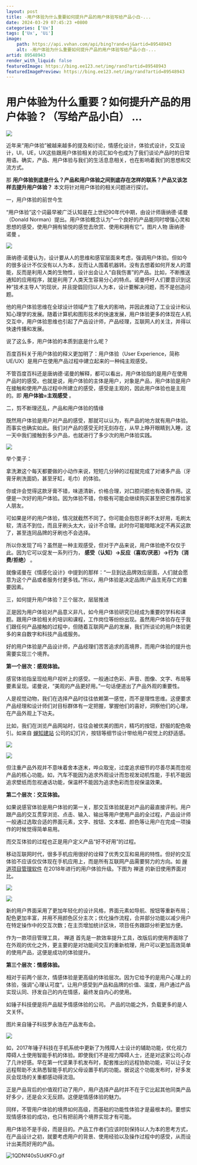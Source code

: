 ```yaml
---
layout: post
title: -用户体验为什么重要如何提升产品的用户体验写给产品小白-...
date: 2024-03-29 07:45:23 +0800
categories: ['Ux']
tags: ['Ux', 'Ui']
image:
    path: https://api.vvhan.com/api/bing?rand=sj&artid=89548943
    alt: -用户体验为什么重要如何提升产品的用户体验写给产品小白-...
artid: 89548943
render_with_liquid: false
featuredImage: https://bing.ee123.net/img/rand?artid=89548943
featuredImagePreview: https://bing.ee123.net/img/rand?artid=89548943
---
```


# 用户体验为什么重要？如何提升产品的用户体验？（写给产品小白） ...

![](https://i-blog.csdnimg.cn/blog_migrate/274227463ec7091df4b885a82d917cc5.png)

近年来“用户体验”被越来越多的提及和讨论，情感化设计，体验式设计，交互设计，UI，UE，UX这些跟用户体验相关的词汇如今也成为了我们谈论产品时的日常用语。确实，产品、用户体验与我们的生活息息相关，也在影响着我们的思想和交流方式。
  
那
**用户体验到底是什么？产品和用户体验之间到底存在怎样的联系？产品又该怎样去提升用户体验？**
本文将针对用户体验的相关问题进行探讨。
  
  

一，用户体验的前世今生
  
“用户体验”这个词最早被广泛认知是在上世纪90年代中期，由设计师唐纳德·诺曼（Donald Norman）提出。用户体验概念认为”一个良好的产品能同时增强心灵和思想的感受，使用户拥有愉悦的感觉去欣赏、使用和拥有它”。图片人物
唐纳德·诺曼
。

![](https://i-blog.csdnimg.cn/blog_migrate/a3969b027e498494431c1d0e9d3a4207.png)

唐纳德·诺曼认为，设计要从人的思维和感官层面来考虑，强调用户体验。但如今的很多设计不仅没有以人为本，反而让人围着机器转。没有去想着如何开发人的潜能，反而是利用人类的生物性，设计出会让人“自我伤害”的产品。比如，不断推送通知的应用程序，就是利用了人类天生容易分心的特点。诺曼呼吁人们要意识到这种“技术主导人”的现状，并且提倡回归以人为本，设计要解决问题，而不是创造问题。

他的用户体验思维在全球设计领域产生了极大的影响，并因此推动了工业设计和认知心理学的发展。随着计算机和图形技术的快速发展，用户体验更多的体现在人机交互中，用户体验思维也引起了产品设计师，产品经理，互联网人的关注，并得以快速传播和发展。

说了这么多，用户体验的本质到底是什么呢？
  
百度百科关于用户体验的释义更加明了：用户体验（User Experience，简称UE/UX）是用户在使用产品过程中建立起来的一种纯主观感受。
  
不管百度百科还是唐纳德·诺曼的解释，都可以看出，用户体验指的是用户在使用产品时的感受。也就是说，用户体验的主体是用户，对象是产品，用户体验是用户在接触和使用产品过程中所建立的感受，感受是主观的，因此用户体验也是主观的。即
**用户体验=主观感受**
。
  
  

二，剪不断理还乱，产品和用户体验的情缘
  
既然用户体验是用户对产品的感受，那就可以认为，有产品的地方就有用户体验。而事实也确实如此。我们对产品的感受无时无刻存在，从早上睁开眼睛到入睡，这一天中我们接触到多少产品，也就进行了多少次的用户体验实践。

![](https://i-blog.csdnimg.cn/blog_migrate/88032a9610ca1d4e5440a28faa7a5db2.png)

举个栗子：
  
拿洗漱这个每天都要做的小动作来说，短短几分钟的过程就完成了对诸多产品（牙膏牙刷洗面奶，甚至牙缸，毛巾）的体验。

你或许会觉得这款牙膏不错，味道清新，价格合理，对口腔问题也有改善作用。这便是一次好的用户体验。因为体验不错，你极有可能会继续购买甚至把它推荐给家人朋友。
  
可如果是坏的用户体验，情况就截然不同了。你可能会抱怨牙刷不太好用，毛刷太软，清洁不到位，而且牙刷头太大，设计不合理。此时你可能暗暗决定不再买这款了，甚至连同品牌的牙刷也不会选择。
  
所以你发现了吗？虽然是一种主观感受，但对于产品来说，用户体验绝不仅仅于此。因为它可以促发一系列行为，
**感受（认知）→反应（喜欢/厌恶）→行为（消费/拒绝）**
。
  
就像诺曼在《情感化设计》中提到的那样：“一旦到达品牌效应层面，人们就会愿意为这个产品或者服务付更多钱。”所以，用户体验是决定品牌/产品生死存亡的重要因素。
  
  

三，如何提升用户体验？三个层次，层层推进
  
正是因为用户体验对产品意义非凡，如今用户体验研究已经成为重要的学科和课题。跟用户体验相关的培训和课程，工作岗位等纷纷出现。虽然用户体验存在于我们跟任何产品接触的过程中，但随着互联网产品的发展，我们所谈论的用户体验更多的来自数字和科技产品或服务。

好的用户体验是产品设计师，产品经理们苦苦追求的高境界，而用户体验的提升也需要实现三个境界。
  
**第一个层次：感观体验。**
  
感官体验指呈现给用户视听上的感受。一般通过色彩、声音、图像、文字、布局等要素呈现。诺曼说，“美观的产品更好用。”一句话便道出了产品外观的重要性。
  
人是视觉动物，我们在选择产品时往往依赖第一感觉，而不是理性思维。这便要求产品经理和设计师们对目标群体有一定把握，掌握他们的喜好，洞察他们的心理，在产品外观上下功夫。
  
比如，我们在浏览产品网站时，往往会被优美的图片，精巧的按钮，舒服的配色吸引。如来自
[蝉知建站](http://www.chanzhi.org/#1QDNg40c5UvKFO)
公司的幻灯片，按钮等细节设计带给用户视觉上的舒适感。
  
![](https://i-blog.csdnimg.cn/blog_migrate/65a9a478c0eff9123fe12ae2fd5e46aa.png)

![](https://i-blog.csdnimg.cn/blog_migrate/812abf5d842adc5ea9d42b4a7eaa96e0.png)

但注重产品外观并不意味着舍本逐末，哗众取宠，过度追求细节的尽善尽美而忽视产品的核心功能。如，汽车不能因为追求外观设计而忽视发动机性能，手机不能因追求壁纸而忽视通话功能，保温杯不能因为追求色彩而忽视保温效果。

**第二个层次：交互体验。**
  
如果说感官体验是用户体验的第一关，那交互体验就是对产品的最直接评判。用户跟产品的交互贯穿浏览、点击、输入、输出等用户使用产品的全过程，产品设计师一般通过选取合适的界面元素，文字、按钮、文本框、颜色等让用户在完成一项操作的时候觉得简单易用。
  
而交互体验的过程也正是用户定义产品“好不好用”的过程。
  
移动互联网时代，很多手机应用很好的诠释了优秀交互和易用的特性。但好的交互体验不应该仅仅体现在手机应用上，而是所有互联网产品需要努力的方向。如
[禅道项目管理软件](http://www.zentao.net/#1QDNg40c5UvKFO)
在2018年进行的用户体验升级。下图为
禅道
的新旧使用界面对比。

![](https://i-blog.csdnimg.cn/blog_migrate/076c25f1240a714123572e18d563cafd.png)

![](https://i-blog.csdnimg.cn/blog_migrate/22ae00fd6ade4a90f1bafdae464e9712.png)

新的用户界面采用了更加年轻化的设计风格，界面元素如导航、按钮等重新布局；配色更加丰富，并用不用颜色区分主次；优化操作流程，合并部分功能以减少用户在特定操作中的交互次数；在主页增加统计区块，项目任务跟踪分析更加方便。

作为一款项目管理工具，
禅道
首先是一款效率提升工具，改版后的使用界面除了在外观的优化之外，更主要的是对功能间交互的重新梳理，用户可以更加高效简单的使用产品，这便是成功的体验提升。
  
  
**第三个层次：情感体验。**
  
相对于前两个层次，情感体验是更高级的体验层次。因为它给予的是用户心理上的体验，强调“心理认可度”。让用户感受到产品和品牌的价值、温度，用户通过产品实现认同、抒发自己的内在情感，最终发自内心的使用。

如锤子科技便是将产品赋予情感体验的公司。
产品的功能之外，负载更多的是人文关怀。

图片来自锤子科技罗永浩在产品发布会。

![](https://i-blog.csdnimg.cn/blog_migrate/059be344a2d5c0d3ec6b2e97109801d0.png)

如，2017年锤子科技在手机系统中更新了为残障人士设计的辅助功能，优化视力障碍人士使用智能手机的体验。即使我们不是视力障碍人士，还是对这家公司心存了几许好感。早在第一代坚果手机发布时，配套推出的远程协助功能，可以让子女远程帮助不太熟悉智能手机的父母设置手机的功能。据说这个功能发布时，好多发灰会现场的关重都感动得流泪。

正是产品背后的价值观打动了用户，用户选择产品时并不在于它比起其他同类产品好多少，还是会义无反顾。这便是情感体验的魅力。

同样，不管用户体验的境界如何高级，而基础的功能性体验才是最根本的。要想实现情感体验的成功，也只有把前两个境界实现才有可能。
  
  
用户体验不是手段，而是目的。产品工作者们应该时刻保持以人为本的思考方式，在产品设计之初，就要考虑用户的背景、使用经验以及操作过程中的感受，从而设计出美而好用的产品。

![1QDNf40s5UdKFO.gif](http://blog.cnezsoft.com/1QDNf40s5UdKFO.gif)
